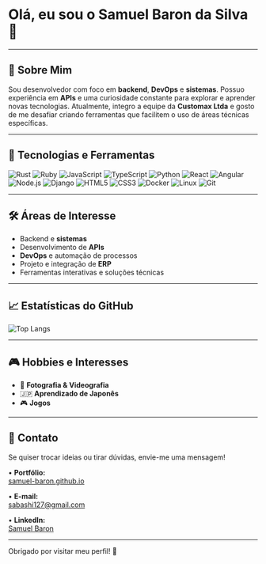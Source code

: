 # Olá, eu sou o Samuel Baron da Silva 👋

---

## 🌟 Sobre Mim
Sou desenvolvedor com foco em **backend**, **DevOps** e **sistemas**. Possuo experiência em **APIs** e uma curiosidade constante para explorar e aprender novas tecnologias. Atualmente, integro a equipe da **Customax Ltda** e gosto de me desafiar criando ferramentas que facilitem o uso de áreas técnicas específicas.

---

## 🚀 Tecnologias e Ferramentas

![Rust](https://img.shields.io/badge/-Rust-000?logo=rust&logoColor=white)
![Ruby](https://img.shields.io/badge/-Ruby-CC342D?logo=ruby&logoColor=white)
![JavaScript](https://img.shields.io/badge/-JavaScript-F7DF1E?logo=javascript&logoColor=black)
![TypeScript](https://img.shields.io/badge/-TypeScript-007ACC?logo=typescript&logoColor=white)
![Python](https://img.shields.io/badge/-Python-3776AB?logo=python&logoColor=white)
![React](https://img.shields.io/badge/-React-61DAFB?logo=react&logoColor=white)
![Angular](https://img.shields.io/badge/-Angular-DD0031?logo=angular&logoColor=white)
![Node.js](https://img.shields.io/badge/-Node.js-339933?logo=node.js&logoColor=white)
![Django](https://img.shields.io/badge/-Django-092E20?logo=django&logoColor=white)
![HTML5](https://img.shields.io/badge/-HTML5-E34F26?logo=html5&logoColor=white)
![CSS3](https://img.shields.io/badge/-CSS3-1572B6?logo=css3&logoColor=white)
![Docker](https://img.shields.io/badge/-Docker-2496ED?logo=docker&logoColor=white)
![Linux](https://img.shields.io/badge/-Linux-FCC624?logo=linux&logoColor=black)
![Git](https://img.shields.io/badge/-Git-F05032?logo=git&logoColor=white)

---

## 🛠️ Áreas de Interesse
- Backend e **sistemas**   
- Desenvolvimento de **APIs**  
- **DevOps** e automação de processos  
- Projeto e integração de **ERP**  
- Ferramentas interativas e soluções técnicas

---

## 📈 Estatísticas do GitHub
![Top Langs](https://github-readme-stats.vercel.app/api/top-langs/?username=samuel-baron&layout=compact&theme=radical)

---

## 🎮 Hobbies e Interesses
- 📸 **Fotografia & Videografia**
- 🇯🇵 **Aprendizado de Japonês**
- 🎮 **Jogos**

---

## 💬 Contato
Se quiser trocar ideias ou tirar dúvidas, envie-me uma mensagem!  

• **Portfólio:**  
[samuel-baron.github.io](https://samuel-baron.github.io)  
  
• **E-mail:**  
[sabashi127@gmail.com](mailto:sabashi127@gmail.com)  
  
• **LinkedIn:**  
[Samuel Baron](https://www.linkedin.com/in/samuelbds)

---

Obrigado por visitar meu perfil! 🚀
